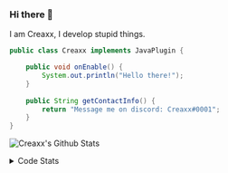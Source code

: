 ### Hi there 👋

I am Creaxx, I develop stupid things. 

```java
public class Creaxx implements JavaPlugin {

    public void onEnable() {
        System.out.println("Hello there!");
    }
    
    public String getContactInfo() {
        return "Message me on discord: Creaxx#0001";
    }
}
```

![Creaxx's Github Stats](https://github-readme-stats.vercel.app/api?username=CreaxxOG&show_icons=true&theme=dark&count_private=true)

<details>
  <summary>Code Stats</summary>

<!--START_SECTION:waka-->
![Code Time](http://img.shields.io/badge/Code%20Time-823%20hrs%2013%20mins-blue)

![Lines of code](https://img.shields.io/badge/From%20Hello%20World%20I%27ve%20Written-3%20Thousand%20lines%20of%20code-blue)

**🐱 My GitHub Data** 

> 🏆 338 Contributions in the Year 2022
 > 
> 📦 227.0 kB Used in GitHub's Storage 
 > 
> 🚫 Not Opted to Hire
 > 
> 📜 3 Public Repositories 
 > 
> 🔑 2 Private Repositories  
 > 
**I'm a Night 🦉** 

```text
🌞 Morning    6 commits      █░░░░░░░░░░░░░░░░░░░░░░░░   3.53% 
🌆 Daytime    67 commits     █████████░░░░░░░░░░░░░░░░   39.41% 
🌃 Evening    80 commits     ███████████░░░░░░░░░░░░░░   47.06% 
🌙 Night      17 commits     ██░░░░░░░░░░░░░░░░░░░░░░░   10.0%

```
📅 **I'm Most Productive on Wednesday** 

```text
Monday       24 commits     ███░░░░░░░░░░░░░░░░░░░░░░   14.12% 
Tuesday      32 commits     ████░░░░░░░░░░░░░░░░░░░░░   18.82% 
Wednesday    52 commits     ███████░░░░░░░░░░░░░░░░░░   30.59% 
Thursday     11 commits     █░░░░░░░░░░░░░░░░░░░░░░░░   6.47% 
Friday       16 commits     ██░░░░░░░░░░░░░░░░░░░░░░░   9.41% 
Saturday     21 commits     ███░░░░░░░░░░░░░░░░░░░░░░   12.35% 
Sunday       14 commits     ██░░░░░░░░░░░░░░░░░░░░░░░   8.24%

```


📊 **This Week I Spent My Time On** 

```text
💬 Programming Languages: 
Java                     19 hrs 7 mins       ███████████████████░░░░░░   79.01% 
Kotlin                   2 hrs 29 mins       ██░░░░░░░░░░░░░░░░░░░░░░░   10.32% 
XML                      36 mins             ░░░░░░░░░░░░░░░░░░░░░░░░░   2.51% 
TypeScript               24 mins             ░░░░░░░░░░░░░░░░░░░░░░░░░   1.7% 
Groovy                   24 mins             ░░░░░░░░░░░░░░░░░░░░░░░░░   1.66%

🔥 Editors: 
IntelliJ                 24 hrs 12 mins      █████████████████████████   100.0%

```

**I Mostly Code in Java** 

```text
Java                     5 repos             ███████████████░░░░░░░░░░   62.5% 
EJS                      1 repo              ███░░░░░░░░░░░░░░░░░░░░░░   12.5% 
Kotlin                   1 repo              ███░░░░░░░░░░░░░░░░░░░░░░   12.5% 
Python                   1 repo              ███░░░░░░░░░░░░░░░░░░░░░░   12.5%

```



 Last Updated on 28/08/2022 06:29:19 UTC
<!--END_SECTION:waka-->
</details>

